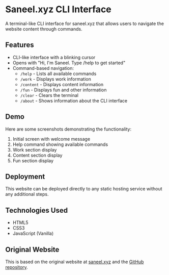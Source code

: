 # Saneel.xyz CLI Interface

A terminal-like CLI interface for saneel.xyz that allows users to navigate the website content through commands.

## Features

- CLI-like interface with a blinking cursor
- Opens with "Hi, I'm Saneel. Type /help to get started"
- Command-based navigation:
  - `/help` - Lists all available commands
  - `/work` - Displays work information
  - `/content` - Displays content information
  - `/fun` - Displays fun and other information
  - `/clear` - Clears the terminal
  - `/about` - Shows information about the CLI interface

## Demo

Here are some screenshots demonstrating the functionality:

1. Initial screen with welcome message
2. Help command showing available commands
3. Work section display
4. Content section display
5. Fun section display

## Deployment

This website can be deployed directly to any static hosting service without any additional steps.

## Technologies Used

- HTML5
- CSS3
- JavaScript (Vanilla)

## Original Website

This is based on the original website at [saneel.xyz](https://saneel.xyz) and the [GitHub repository](https://github.com/ssreeni1/Website/tree/master).
